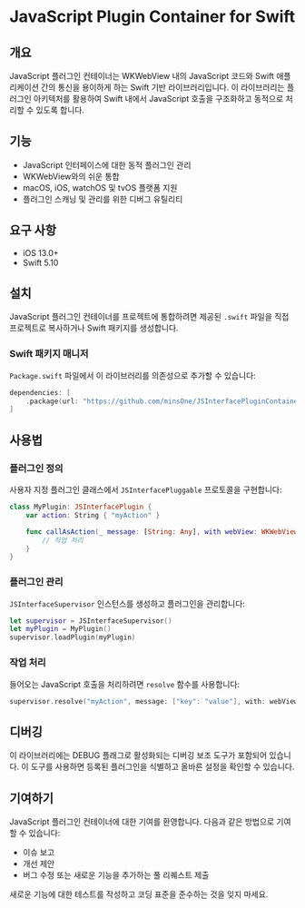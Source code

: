 # JavaScript Plugin Container for Swift

## 개요
JavaScript 플러그인 컨테이너는 WKWebView 내의 JavaScript 코드와 Swift 애플리케이션 간의 통신을 용이하게 하는 Swift 기반 라이브러리입니다. 이 라이브러리는 플러그인 아키텍처를 활용하여 Swift 내에서 JavaScript 호출을 구조화하고 동적으로 처리할 수 있도록 합니다.

## 기능
- JavaScript 인터페이스에 대한 동적 플러그인 관리
- WKWebView와의 쉬운 통합
- macOS, iOS, watchOS 및 tvOS 플랫폼 지원
- 플러그인 스캐닝 및 관리를 위한 디버그 유틸리티

## 요구 사항
- iOS 13.0+
- Swift 5.10

## 설치
JavaScript 플러그인 컨테이너를 프로젝트에 통합하려면 제공된 `.swift` 파일을 직접 프로젝트로 복사하거나 Swift 패키지를 생성합니다.

### Swift 패키지 매니저
`Package.swift` 파일에서 이 라이브러리를 의존성으로 추가할 수 있습니다:

```swift
dependencies: [
    .package(url: "https://github.com/minsOne/JSInterfacePluginContainer-iOS.git", from: "1.0.0")
]
```

## 사용법

### 플러그인 정의
사용자 지정 플러그인 클래스에서 `JSInterfacePluggable` 프로토콜을 구현합니다:

```swift
class MyPlugin: JSInterfacePlugin {
    var action: String { "myAction" }

    func callAsAction(_ message: [String: Any], with webView: WKWebView) {
        // 작업 처리
    }
}
```

### 플러그인 관리
`JSInterfaceSupervisor` 인스턴스를 생성하고 플러그인을 관리합니다:

```swift
let supervisor = JSInterfaceSupervisor()
let myPlugin = MyPlugin()
supervisor.loadPlugin(myPlugin)
```

### 작업 처리
들어오는 JavaScript 호출을 처리하려면 `resolve` 함수를 사용합니다:

```swift
supervisor.resolve("myAction", message: ["key": "value"], with: webView)
```

## 디버깅
이 라이브러리에는 DEBUG 플래그로 활성화되는 디버깅 보조 도구가 포함되어 있습니다. 이 도구를 사용하면 등록된 플러그인을 식별하고 올바른 설정을 확인할 수 있습니다.

## 기여하기
JavaScript 플러그인 컨테이너에 대한 기여를 환영합니다. 다음과 같은 방법으로 기여할 수 있습니다:
- 이슈 보고
- 개선 제안
- 버그 수정 또는 새로운 기능을 추가하는 풀 리퀘스트 제출

새로운 기능에 대한 테스트를 작성하고 코딩 표준을 준수하는 것을 잊지 마세요.